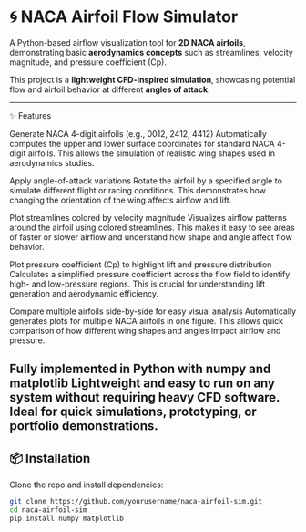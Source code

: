 # 🌀 NACA Airfoil Flow Simulator

A Python-based airflow visualization tool for **2D NACA airfoils**, demonstrating basic **aerodynamics concepts** such as streamlines, velocity magnitude, and pressure coefficient (Cp).  

This project is a **lightweight CFD-inspired simulation**, showcasing potential flow and airfoil behavior at different **angles of attack**.

---

✨ Features

Generate NACA 4-digit airfoils (e.g., 0012, 2412, 4412)
Automatically computes the upper and lower surface coordinates for standard NACA 4-digit airfoils. This allows the simulation of realistic wing shapes used in aerodynamics studies.

Apply angle-of-attack variations
Rotate the airfoil by a specified angle to simulate different flight or racing conditions. This demonstrates how changing the orientation of the wing affects airflow and lift.

Plot streamlines colored by velocity magnitude
Visualizes airflow patterns around the airfoil using colored streamlines. This makes it easy to see areas of faster or slower airflow and understand how shape and angle affect flow behavior.

Plot pressure coefficient (Cp) to highlight lift and pressure distribution
Calculates a simplified pressure coefficient across the flow field to identify high- and low-pressure regions. This is crucial for understanding lift generation and aerodynamic efficiency.

Compare multiple airfoils side-by-side for easy visual analysis
Automatically generates plots for multiple NACA airfoils in one figure. This allows quick comparison of how different wing shapes and angles impact airflow and pressure.

Fully implemented in Python with numpy and matplotlib
Lightweight and easy to run on any system without requiring heavy CFD software. Ideal for quick simulations, prototyping, or portfolio demonstrations.
---

## 📦 Installation
Clone the repo and install dependencies:

```bash
git clone https://github.com/yourusername/naca-airfoil-sim.git
cd naca-airfoil-sim
pip install numpy matplotlib
